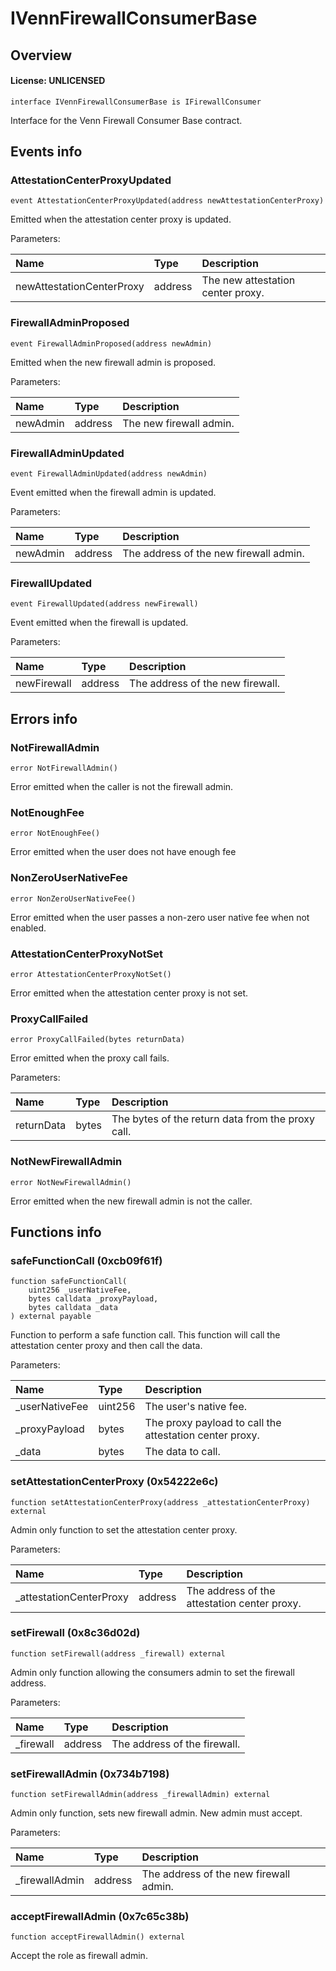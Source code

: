 # IVennFirewallConsumerBase

## Overview

#### License: UNLICENSED

```solidity
interface IVennFirewallConsumerBase is IFirewallConsumer
```

Interface for the Venn Firewall Consumer Base contract.
## Events info

### AttestationCenterProxyUpdated

```solidity
event AttestationCenterProxyUpdated(address newAttestationCenterProxy)
```

Emitted when the attestation center proxy is updated.


Parameters:

| Name                      | Type    | Description                       |
| :------------------------ | :------ | :-------------------------------- |
| newAttestationCenterProxy | address | The new attestation center proxy. |

### FirewallAdminProposed

```solidity
event FirewallAdminProposed(address newAdmin)
```

Emitted when the new firewall admin is proposed.


Parameters:

| Name     | Type    | Description             |
| :------- | :------ | :---------------------- |
| newAdmin | address | The new firewall admin. |

### FirewallAdminUpdated

```solidity
event FirewallAdminUpdated(address newAdmin)
```

Event emitted when the firewall admin is updated.


Parameters:

| Name     | Type    | Description                            |
| :------- | :------ | :------------------------------------- |
| newAdmin | address | The address of the new firewall admin. |

### FirewallUpdated

```solidity
event FirewallUpdated(address newFirewall)
```

Event emitted when the firewall is updated.


Parameters:

| Name        | Type    | Description                      |
| :---------- | :------ | :------------------------------- |
| newFirewall | address | The address of the new firewall. |

## Errors info

### NotFirewallAdmin

```solidity
error NotFirewallAdmin()
```

Error emitted when the caller is not the firewall admin.
### NotEnoughFee

```solidity
error NotEnoughFee()
```

Error emitted when the user does not have enough fee
### NonZeroUserNativeFee

```solidity
error NonZeroUserNativeFee()
```

Error emitted when the user passes a non-zero user native fee when not enabled.
### AttestationCenterProxyNotSet

```solidity
error AttestationCenterProxyNotSet()
```

Error emitted when the attestation center proxy is not set.
### ProxyCallFailed

```solidity
error ProxyCallFailed(bytes returnData)
```

Error emitted when the proxy call fails.


Parameters:

| Name       | Type  | Description                                       |
| :--------- | :---- | :------------------------------------------------ |
| returnData | bytes | The bytes of the return data from the proxy call. |

### NotNewFirewallAdmin

```solidity
error NotNewFirewallAdmin()
```

Error emitted when the new firewall admin is not the caller.
## Functions info

### safeFunctionCall (0xcb09f61f)

```solidity
function safeFunctionCall(
    uint256 _userNativeFee,
    bytes calldata _proxyPayload,
    bytes calldata _data
) external payable
```

Function to perform a safe function call. This function will call the attestation center proxy and then call the data.


Parameters:

| Name           | Type    | Description                                              |
| :------------- | :------ | :------------------------------------------------------- |
| _userNativeFee | uint256 | The user's native fee.                                   |
| _proxyPayload  | bytes   | The proxy payload to call the attestation center proxy.  |
| _data          | bytes   | The data to call.                                        |

### setAttestationCenterProxy (0x54222e6c)

```solidity
function setAttestationCenterProxy(address _attestationCenterProxy) external
```

Admin only function to set the attestation center proxy.


Parameters:

| Name                    | Type    | Description                                  |
| :---------------------- | :------ | :------------------------------------------- |
| _attestationCenterProxy | address | The address of the attestation center proxy. |

### setFirewall (0x8c36d02d)

```solidity
function setFirewall(address _firewall) external
```

Admin only function allowing the consumers admin to set the firewall address.


Parameters:

| Name      | Type    | Description                  |
| :-------- | :------ | :--------------------------- |
| _firewall | address | The address of the firewall. |

### setFirewallAdmin (0x734b7198)

```solidity
function setFirewallAdmin(address _firewallAdmin) external
```

Admin only function, sets new firewall admin. New admin must accept.


Parameters:

| Name           | Type    | Description                            |
| :------------- | :------ | :------------------------------------- |
| _firewallAdmin | address | The address of the new firewall admin. |

### acceptFirewallAdmin (0x7c65c38b)

```solidity
function acceptFirewallAdmin() external
```

Accept the role as firewall admin.